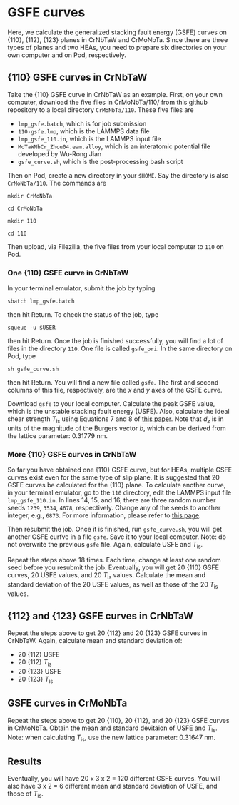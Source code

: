 # GSFE curves

Here, we calculate the generalized stacking fault energy (GSFE) curves on {110}, {112}, {123} planes in CrNbTaW and CrMoNbTa. Since there are three types of planes and two HEAs, you need to prepare six directories on your own computer and on Pod, respectively.

## {110} GSFE curves in CrNbTaW

Take the {110} GSFE curve in CrNbTaW as an example. First, on your own computer, download the five files in CrMoNbTa/110/ from this github repository to a local directory `CrMoNbTa/110`. These five files are

- `lmp_gsfe.batch`, which is for job submission
- `110-gsfe.lmp`, which is the LAMMPS data file
- `lmp_gsfe_110.in`, which is the LAMMPS input file
- `MoTaWNbCr_Zhou04.eam.alloy`, which is an interatomic potential file developed by Wu-Rong Jian
- `gsfe_curve.sh`, which is the post-processing bash script

Then on Pod, create a new directory in your `$HOME`. Say the directory is also `CrMoNbTa/110`. The commands are

`mkdir CrMoNbTa`

`cd CrMoNbTa`

`mkdir 110`

`cd 110`

Then upload, via Filezilla, the five files from your local computer to `110` on Pod.

### One {110} GSFE curve in CrNbTaW

In your terminal emulator, submit the job by typing

`sbatch lmp_gsfe.batch`

then hit Return. To check the status of the job, type

`squeue -u $USER`

then hit Return. Once the job is finished successfully, you will find a lot of files in the directory `110`. One file is called `gsfe_ori`. In the same directory on Pod, type

`sh gsfe_curve.sh`

then hit Return. You will find a new file called `gsfe`. The first and second columns of this file, respectively, are the _x_ and _y_ axes of the GSFE curve.

Download `gsfe` to your local computer. Calculate the peak GSFE value, which is the unstable stacking fault energy (USFE). Also, calculate the ideal shear strength _T_<sub>is</sub> using Equations 7 and 8 of [this paper](http://dx.doi.org/10.1016/j.jmps.2020.104017). Note that _d<sub>z</sub>_ is in units of the magnitude of the Burgers vector _b_, which can be derived from the lattice parameter: 0.31779 nm.

### More {110} GSFE curves in CrNbTaW

So far you have obtained one {110} GSFE curve, but for HEAs, multiple GSFE curves exist even for the same type of slip plane. It is suggested that 20 GSFE curves be calculated for the {110} plane. To calculate another curve, in your terminal emulator, go to the `110` directory, edit the LAMMPS input file `lmp_gsfe_110.in`. In lines 14, 15, and 16, there are three random number seeds `1239`, `3534`, `4678`, respectively. Change any of the seeds to another integer, e.g., `6873`. For more information, please refer to [this page](https://lammps.sandia.gov/doc/set.html).

Then resubmit the job. Once it is finished, run `gsfe_curve.sh`, you will get another GSFE curfve in a file `gsfe`. Save it to your local computer. Note: do not overwrite the previous `gsfe` file. Again, calculate USFE and _T_<sub>is</sub>.

Repeat the steps above 18 times. Each time, change at least one random seed before you resubmit the job. Eventually, you will get 20 {110} GSFE curves, 20 USFE values, and 20 _T_<sub>is</sub> values. Calculate the mean and standard deviation of the 20 USFE values, as well as those of the 20 _T_<sub>is</sub> values.

## {112} and {123} GSFE curves in CrNbTaW

Repeat the steps above to get 20 {112} and 20 {123} GSFE curves in CrNbTaW. Again, calculate mean and standard deviation of:

- 20 {112} USFE
- 20 {112} _T_<sub>is</sub>
- 20 {123} USFE
- 20 {123} _T_<sub>is</sub>

## GSFE curves in CrMoNbTa

Repeat the steps above to get 20 {110}, 20 {112}, and 20 {123} GSFE curves in CrMoNbTa. Obtain the mean and standard devitaion of USFE and _T_<sub>is</sub>. Note: when calculating _T_<sub>is</sub>, use the new lattice parameter: 0.31647 nm.

## Results

Eventually, you will have 20 x 3 x 2 = 120 different GSFE curves. You will also have 3 x 2 = 6 different mean and standard deviation of USFE, and those of _T_<sub>is</sub>.